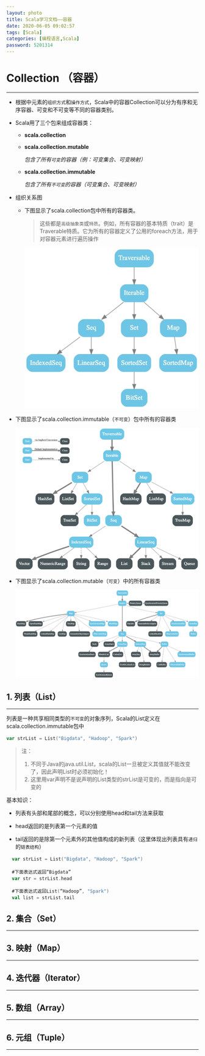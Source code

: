 ```yaml
---
layout: photo
title: Scala学习文档——容器
date: 2020-06-05 09:02:57
tags: [Scala]
categories: [编程语言,Scala]
password: 5201314
---
```

# Collection （容器）

---

- 根据中元素的`组织方式`和`操作方式`，Scala中的容器Collection可以分为有序和无序容器、可变和不可变等不同的容器类别。

- Scala用了三个包来组成容器类：

  - **scala.collection**

  - **scala.collection.mutable**

    *包含了所有`可变`的容器（例：可变集合、可变映射）*

  - **scala.collection.immutable**

    *包含了所有`不可变`的容器（可变集合、可变映射）*

<!-- more -->

- 组织关系图

  - 下图显示了scala.collection包中所有的容器类。

    > 这些都是`高级抽象类`或`特质`。例如，所有容器的基本特质（trait）是Traverable特质。它为所有的容器定义了公用的foreach方法，用于对容器元素进行遍历操作

    ![](https://github.com/CharlieTao/CharlieTao.github.sources/blob/master/BigData/Pictures/Scala/Scala%E5%AE%B9%E5%99%A8/scala.collection.png?raw=true)
    
- 下图显示了scala.collection.immutable（`不可变`）包中所有的容器类
  
  ![](https://github.com/CharlieTao/CharlieTao.github.sources/blob/master/BigData/Pictures/Scala/Scala%E5%AE%B9%E5%99%A8/scala.collection.immutable.png?raw=true)
  
  
  
- 下图显示了scala.collection.mutable（`可变`）中的所有容器类
  
  ![](https://github.com/CharlieTao/CharlieTao.github.sources/blob/master/BigData/Pictures/Scala/Scala%E5%AE%B9%E5%99%A8/scala.collection.mutable.png?raw=true)
  
  

## 1. 列表（List）

---

列表是一种共享相同类型的`不可变`的对象序列，Scala的List定义在scala.collection.immutable包中

```scala
var strList = List("Bigdata", "Hadoop", "Spark")
```

> 注：
>
> 1. 不同于Java的java.util.List，scala的List一旦被定义其值就不能改变了，因此声明List时必须初始化！
> 2. 这里用var声明不是说声明的List类型的strList是可变的，而是指向是可变的

基本知识：

- 列表有头部和尾部的概念，可以分别使用head和tail方法来获取

- head返回的是列表第一个元素的值

- tail返回的是除第一个元素外的其他值构成的新列表（这里体现出列表具有`递归`的`链表结构`）

```scala
  var strList = List("Bigdata", "Hadoop", "Spark")
  
  #下面表达式返回“Bigdata”
  var str = strList.head
  
  #下面表达式返回List(“Hadoop”, "Spark")
  val list = strList.tail
```

  

## 2. 集合（Set）

---

## 3. 映射（Map）

---

## 4. 迭代器（Iterator）

---

## 5. 数组（Array）

---

## 6. 元组（Tuple）

---